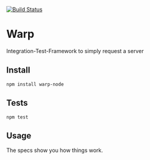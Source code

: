 [![Build Status](https://travis-ci.org/zyndiecate/warp-node)](https://travis-ci.org/zyndiecate/warp-node)

Warp
====

Integration-Test-Framework to simply request a server

## Install

    npm install warp-node

## Tests

    npm test

## Usage

The specs show you how things work.

